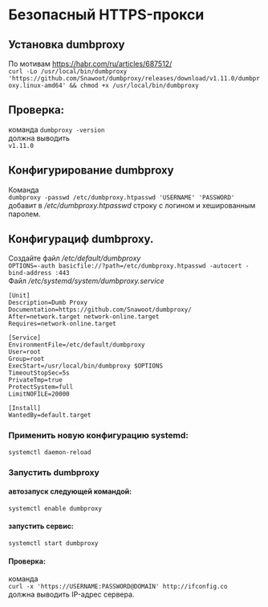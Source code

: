 # Безопасный HTTPS-прокси  
## Установка dumbproxy  
По мотивам https://habr.com/ru/articles/687512/  
```curl -Lo /usr/local/bin/dumbproxy 'https://github.com/Snawoot/dumbproxy/releases/download/v1.11.0/dumbproxy.linux-amd64' && chmod +x /usr/local/bin/dumbproxy```  
## Проверка:  
 команда ```dumbproxy -version```  
 должна выводить   
 ```v1.11.0```  
## Конфигурирование dumbproxy  
Команда  
```dumbproxy -passwd /etc/dumbproxy.htpasswd 'USERNAME' 'PASSWORD'```  
добавит в _/etc/dumbproxy.htpasswd_  строку с логином и хешированным паролем.  
## Конфигурациф dumbproxy.
Создайте файл _/etc/default/dumbproxy_  
```OPTIONS=-auth basicfile://?path=/etc/dumbproxy.htpasswd -autocert -bind-address :443```  
Файл _/etc/systemd/system/dumbproxy.service_  
```
[Unit]
Description=Dumb Proxy
Documentation=https://github.com/Snawoot/dumbproxy/
After=network.target network-online.target
Requires=network-online.target

[Service]
EnvironmentFile=/etc/default/dumbproxy
User=root
Group=root
ExecStart=/usr/local/bin/dumbproxy $OPTIONS
TimeoutStopSec=5s
PrivateTmp=true
ProtectSystem=full
LimitNOFILE=20000

[Install]
WantedBy=default.target
```  
### Применить новую конфигурацию systemd:  
```systemctl daemon-reload```  
### Запустить dumbproxy  
#### автозапуск следующей командой:  
```systemctl enable dumbproxy```  
#### запустить сервис:  
```systemctl start dumbproxy```  
#### Проверка:  
команда  
```curl -x 'https://USERNAME:PASSWORD@DOMAIN' http://ifconfig.co```  
должна выводить IP-адрес сервера.  
